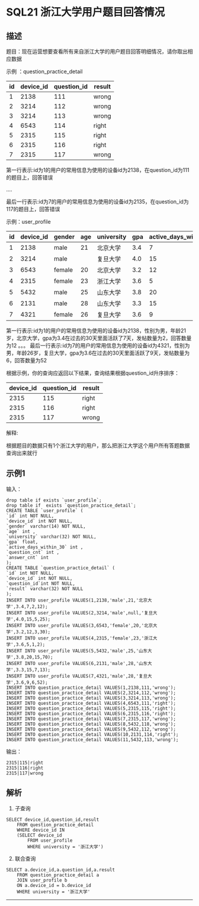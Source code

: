 # SQL21 浙江大学用户题目回答情况

## 描述

题目：现在运营想要查看所有来自浙江大学的用户题目回答明细情况，请你取出相应数据

示例 ：question_practice_detail

| id   | device_id | question_id | result |
| ---- | --------- | ----------- | ------ |
| 1    | 2138      | 111         | wrong  |
| 2    | 3214      | 112         | wrong  |
| 3    | 3214      | 113         | wrong  |
| 4    | 6543      | 114         | right  |
| 5    | 2315      | 115         | right  |
| 6    | 2315      | 116         | right  |
| 7    | 2315      | 117         | wrong  |

第一行表示:id为1的用户的常用信息为使用的设备id为2138，在question_id为111的题目上，回答错误

....

最后一行表示:id为7的用户的常用信息为使用的设备id为2135，在question_id为117的题目上，回答错误

示例：user_profile

| id   | device_id | gender | age  | university | gpa  | active_days_within_30 | question_cnt | answer_cnt |
| ---- | --------- | ------ | ---- | ---------- | ---- | --------------------- | ------------ | ---------- |
| 1    | 2138      | male   | 21   | 北京大学   | 3.4  | 7                     | 2            | 12         |
| 2    | 3214      | male   |      | 复旦大学   | 4.0  | 15                    | 5            | 25         |
| 3    | 6543      | female | 20   | 北京大学   | 3.2  | 12                    | 3            | 30         |
| 4    | 2315      | female | 23   | 浙江大学   | 3.6  | 5                     | 1            | 2          |
| 5    | 5432      | male   | 25   | 山东大学   | 3.8  | 20                    | 15           | 70         |
| 6    | 2131      | male   | 28   | 山东大学   | 3.3  | 15                    | 7            | 13         |
| 7    | 4321      | female | 26   | 复旦大学   | 3.6  | 9                     | 6            | 52         |

第一行表示:id为1的用户的常用信息为使用的设备id为2138，性别为男，年龄21岁，北京大学，gpa为3.4在过去的30天里面活跃了7天，发帖数量为2，回答数量为12
。。。
最后一行表示:id为7的用户的常用信息为使用的设备id为4321，性别为男，年龄26岁，复旦大学，gpa为3.6在过去的30天里面活跃了9天，发帖数量为6，回答数量为52

根据示例，你的查询应返回以下结果，查询结果根据question_id升序排序：

|device_id|question_id|result|
|----|----|----|
|2315|115|right|
|2315|116|right|
|2315|117|wrong|

解释:

根据题目的数据只有1个浙江大学的用户，那么把浙江大学这个用户所有答题数据查询出来就行

## 示例1

输入：

```
drop table if exists `user_profile`;
drop table if  exists `question_practice_detail`;
CREATE TABLE `user_profile` (
`id` int NOT NULL,
`device_id` int NOT NULL,
`gender` varchar(14) NOT NULL,
`age` int ,
`university` varchar(32) NOT NULL,
`gpa` float,
`active_days_within_30` int ,
`question_cnt` int ,
`answer_cnt` int 
);
CREATE TABLE `question_practice_detail` (
`id` int NOT NULL,
`device_id` int NOT NULL,
`question_id`int NOT NULL,
`result` varchar(32) NOT NULL
);
INSERT INTO user_profile VALUES(1,2138,'male',21,'北京大学',3.4,7,2,12);
INSERT INTO user_profile VALUES(2,3214,'male',null,'复旦大学',4.0,15,5,25);
INSERT INTO user_profile VALUES(3,6543,'female',20,'北京大学',3.2,12,3,30);
INSERT INTO user_profile VALUES(4,2315,'female',23,'浙江大学',3.6,5,1,2);
INSERT INTO user_profile VALUES(5,5432,'male',25,'山东大学',3.8,20,15,70);
INSERT INTO user_profile VALUES(6,2131,'male',28,'山东大学',3.3,15,7,13);
INSERT INTO user_profile VALUES(7,4321,'male',28,'复旦大学',3.6,9,6,52);
INSERT INTO question_practice_detail VALUES(1,2138,111,'wrong');
INSERT INTO question_practice_detail VALUES(2,3214,112,'wrong');
INSERT INTO question_practice_detail VALUES(3,3214,113,'wrong');
INSERT INTO question_practice_detail VALUES(4,6543,111,'right');
INSERT INTO question_practice_detail VALUES(5,2315,115,'right');
INSERT INTO question_practice_detail VALUES(6,2315,116,'right');
INSERT INTO question_practice_detail VALUES(7,2315,117,'wrong');
INSERT INTO question_practice_detail VALUES(8,5432,118,'wrong');
INSERT INTO question_practice_detail VALUES(9,5432,112,'wrong');
INSERT INTO question_practice_detail VALUES(10,2131,114,'right');
INSERT INTO question_practice_detail VALUES(11,5432,113,'wrong');
```

输出：

```
2315|115|right
2315|116|right
2315|117|wrong
```

## 解析
1. 子查询
```
SELECT device_id,question_id,result
    FROM question_practice_detail
    WHERE device_id IN
    (SELECT device_id 
        FROM user_profile
        WHERE university = '浙江大学')
```

2. 联合查询
```
SELECT a.device_id,a.question_id,a.result
    FROM question_practice_detail a
    JOIN user_profile b
    ON a.device_id = b.device_id
    WHERE university = '浙江大学'
```

------